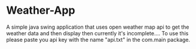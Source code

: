 # Weather-App
A simple java swing application that uses open weather map api to get the weather data and then display then currently it's incomplete....
To use this please paste you api key with the name "api.txt" in the com.main package.
